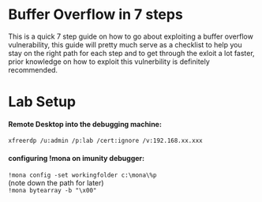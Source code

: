 # Buffer Overflow in 7 steps

This is a quick 7 step guide on how to go about exploiting a buffer overflow vulnerability, this guide will pretty much serve as a checklist to help you stay on the right path for each step and to get through the exloit a lot faster, prior knowledge on how to exploit this vulnerbility is definitely recommended.

<h1> Lab Setup </h1>
<h4> Remote Desktop into the debugging machine: </h4> 

`xfreerdp /u:admin /p:lab /cert:ignore /v:192.168.xx.xxx` </br>

<h4> configuring !mona on imunity debugger:</h4> 

`!mona config -set workingfolder c:\mona\%p` </br>
(note down the path for later) </br>
`!mona bytearray -b "\x00"`

